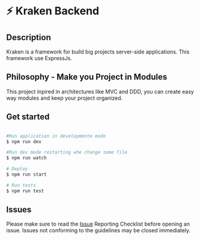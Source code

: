 # ⚡️ Kraken Backend

## Description

Kraken is a framework for build big projects server-side applications. This framework use ExpressJs.

## Philosophy - Make you Project in Modules

This project inpired in architectures like MVC and DDD, you can create easy way modules and keep your project organized.

## Get started

``` bash

#Run application in developmente mode
$ npm run dev

#Run dev mode restarting whe change some file
$ npm run watch

# Deploy
$ npm run start

# Run tests
$ npm run test
```

## Issues

Please make sure to read the [Issue](https://github.com/julioacontreras/kraken/issues)  Reporting Checklist before opening an issue. Issues not conforming to the guidelines may be closed immediately.
